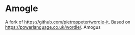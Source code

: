 # Amogle

A fork of https://github.com/pietroppeter/wordle-it.
Based on https://powerlanguage.co.uk/wordle/.
Amogus
